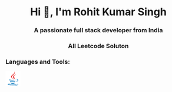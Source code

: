 <h1 align="center">Hi 👋, I'm Rohit Kumar Singh</h1>
<h3 align="center">A passionate full stack developer from India</h3>
<h3 align="center">All Leetcode Soluton</h3>

<h3 align="left">Languages and Tools:</h3>
<img src="https://raw.githubusercontent.com/devicons/devicon/master/icons/java/java-original.svg" alt="java" width="40" height="40"/> </a> <a href="https://developer.mozilla.org/en-US/docs/Web/JavaScript" target="_blank">
